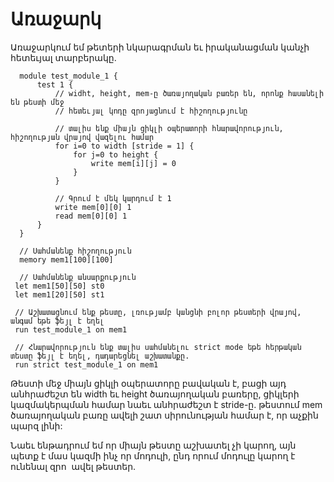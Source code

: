 # Առաջարկ

Առաջարկում եմ թետերի նկարագրման եւ իրականացման կանչի հետեւյալ տարբերակը.

  ````
    module test_module_1 {
        test 1 {
            // widht, height, mem-ը ծառայողական բառեր են, որոնք հասանելի են թեստի մեջ
            // հետեւյալ կոդը զրոյացնում է հիշողությունը
            
            // տալիս ենք միայն ցիկլի օպերատորի հնարավորություն, հիշողության վրայով վազելու համար
            for i=0 to width [stride = 1] {
                for j=0 to height {
                    write mem[i][j] = 0
                }
            }
            
            // Գրում է մեկ կարդում է 1
            write mem[0][0] 1
            read mem[0][0] 1
        }
    }
    
    // Սահմանենք հիշողություն
    memory mem1[100][100]
    
    // Սահմանենք անսարքություն
   let mem1[50][50] st0
   let mem1[20][50] st1
    
   // Աշխատացնում ենք թեստը, լռությամբ կանցնի բոլոր թեստերի վրայով, անգամ եթե ֆեյլ է եղել
   run test_module_1 on mem1
   
   // Հնարավորություն ենք տալիս սահմանելու strict mode եթե հերթական տեստը ֆեյլ է եղել, դադարեցնել աշխատանքը.
   run strict test_module_1 on mem1
  ````
  
  Թեստի մեջ միայն ցիկլի օպերատորը բավական է, բացի այդ անհրաժեշտ են width եւ height ծառայողական բառերը, ցիկլերի
  կազմակերպման համար նաեւ անհրաժեշտ է stride-ը. թեստում mem ծառայողական բառը ավելի շատ սիրունության համար է, որ աչքին պարզ լինի: 
  
  Նաեւ ենթադրում եմ որ միայն թեստը աշխատել չի կարող, այն պետք է մաս կազմի ինչ որ մոդուլի, ընդ որում մոդուլը կարող է ունենալ զրո  ավել թեստեր.
